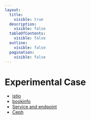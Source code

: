 ```yaml
---
layout:
  title:
    visible: true
  description:
    visible: false
  tableOfContents:
    visible: false
  outline:
    visible: false
  pagination:
    visible: false
---
```


# Experimental Case

* [istio](istio.md)
* [bookinfo](bookinfo.md)
* [Service and endpoint](service-and-endpoint.md)
* [Ceph](ceph/)
